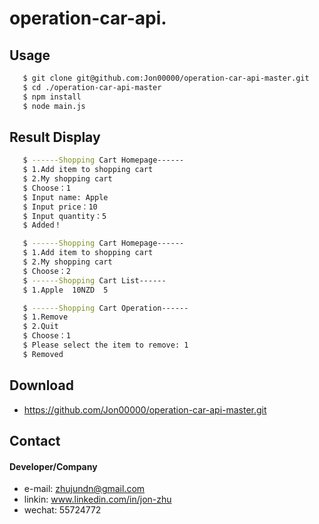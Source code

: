 operation-car-api.
======

## Usage
```bash
   $ git clone git@github.com:Jon00000/operation-car-api-master.git
   $ cd ./operation-car-api-master
   $ npm install
   $ node main.js     
```

## Result Display

```bash
   $ ------Shopping Cart Homepage------
   $ 1.Add item to shopping cart
   $ 2.My shopping cart
   $ Choose：1
   $ Input name: Apple
   $ Input price：10
   $ Input quantity：5
   $ Added！

   $ ------Shopping Cart Homepage------
   $ 1.Add item to shopping cart
   $ 2.My shopping cart
   $ Choose：2
   $ ------Shopping Cart List------
   $ 1.Apple  10NZD  5

   $ ------Shopping Cart Operation------
   $ 1.Remove
   $ 2.Quit
   $ Choose：1
   $ Please select the item to remove: 1
   $ Removed
```
## Download
* https://github.com/Jon00000/operation-car-api-master.git




## Contact
#### Developer/Company
* e-mail: zhujundn@gmail.com
* linkin: www.linkedin.com/in/jon-zhu
* wechat: 55724772


